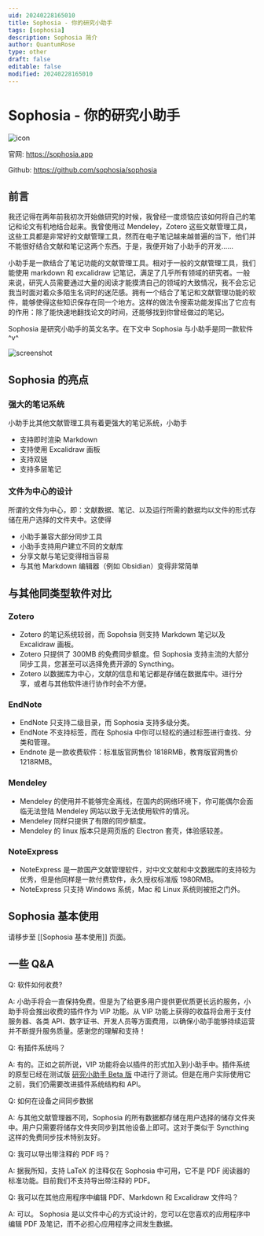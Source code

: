 ```yaml
---
uid: 20240228165010
title: Sophosia - 你的研究小助手
tags: [sophosia]
description: Sophosia 简介
author: QuantumRose
type: other
draft: false
editable: false
modified: 20240228165010
---
```


# Sophosia - 你的研究小助手

![icon](https://cdn.pkmer.cn/images/202403062126030.png!pkmer)

官网: <https://sophosia.app>

Github: <https://github.com/sophosia/sophosia>

## 前言

我还记得在两年前我初次开始做研究的时候，我曾经一度烦恼应该如何将自己的笔记和论文有机地结合起来。我曾使用过 Mendeley，Zotero 这些文献管理工具，这些工具都是非常好的文献管理工具，然而在电子笔记越来越普遍的当下，他们并不能很好结合文献和笔记这两个东西。于是，我便开始了小助手的开发......

小助手是一款结合了笔记功能的文献管理工具。相对于一般的文献管理工具，我们能使用 markdown 和 excalidraw 记笔记，满足了几乎所有领域的研究者。一般来说，研究人员需要通过大量的阅读才能摸清自己的领域的大致情况，我不会忘记我当时面对着众多陌生名词时的迷茫感。拥有一个结合了笔记和文献管理功能的软件，能够使得这些知识保存在同一个地方。这样的做法令搜索功能发挥出了它应有的作用：除了能快速地翻找论文的时间，还能够找到你曾经做过的笔记。

Sophosia 是研究小助手的英文名字。在下文中 Sophosia 与小助手是同一款软件 ^v^

![screenshot](https://cdn.pkmer.cn/images/202403062126336.png!pkmer)

## Sophosia 的亮点

### 强大的笔记系统

小助手比其他文献管理工具有着更强大的笔记系统，小助手

- 支持即时渲染 Markdown
- 支持使用 Excalidraw 画板
- 支持双链
- 支持多层笔记

### 文件为中心的设计

所谓的文件为中心，即：文献数据、笔记、以及运行所需的数据均以文件的形式存储在用户选择的文件夹中。这使得

- 小助手兼容大部分同步工具
- 小助手支持用户建立不同的文献库
- 分享文献与笔记变得相当容易
- 与其他 Markdown 编辑器（例如 Obsidian）变得非常简单

## 与其他同类型软件对比

### Zotero

- Zotero 的笔记系统较弱，而 Sopohsia 则支持 Markdown 笔记以及 Excalidraw 画板。
- Zotero 只提供了 300MB 的免费同步额度。但 Sophosia 支持主流的大部分同步工具，您甚至可以选择免费开源的 Syncthing。
- Zotero 以数据库为中心，文献的信息和笔记都是存储在数据库中。进行分享，或者与其他软件进行协作时会不方便。

### EndNote

- EndNote 只支持二级目录，而 Sophosia 支持多级分类。
- EndNote 不支持标签，而在 Sphosia 中你可以轻松的通过标签进行查找、分类和管理。
- Endnote 是一款收费软件：标准版官网售价 1818RMB，教育版官网售价 1218RMB。

### Mendeley

- Mendeley 的使用并不能够完全离线，在国内的网络环境下，你可能偶尔会面临无法登陆 Mendeley 网站以致于无法使用软件的情况。
- Mendeley 同样只提供了有限的同步额度。
- Mendeley 的 linux 版本只是网页版的 Electron 套壳，体验感较差。

### NoteExpress

- NoteExpress 是一款国产文献管理软件，对中文文献和中文数据库的支持较为优秀，但是他同样是一款付费软件，永久授权标准版 1980RMB。
- NoteExpress 只支持 Windows 系统，Mac 和 Linux 系统则被拒之门外。

## Sophosia 基本使用

请移步至 [[Sophosia 基本使用]] 页面。

## 一些 Q&A

Q: 软件如何收费?

A: 小助手将会一直保持免费。但是为了给更多用户提供更优质更长远的服务，小助手将会推出收费的插件作为 VIP 功能。从 VIP 功能上获得的收益将会用于支付服务器、各类 API、数字证书、开发人员等方面费用，以确保小助手能够持续运营并不断提升服务质量。感谢您的理解和支持！

Q: 有插件系统吗？

A: 有的。正如之前所说，VIP 功能将会以插件的形式加入到小助手中。插件系统的原型已经在测试版 [研究小助手 Beta 版](https://github.com/ResearchHelper/research-helper) 中进行了测试。但是在用户实际使用它之前，我们仍需要改进插件系统结构和 API。

Q: 如何在设备之间同步数据

A: 与其他文献管理器不同，Sophosia 的所有数据都存储在用户选择的储存文件夹中。用户只需要将储存文件夹同步到其他设备上即可。这对于类似于 Syncthing 这样的免费同步技术特别友好。

Q: 我可以导出带注释的 PDF 吗？

A: 据我所知，支持 LaTeX 的注释仅在 Sophosia 中可用，它不是 PDF 阅读器的标准功能。目前我们不支持导出带注释的 PDF。

Q: 我可以在其他应用程序中编辑 PDF、Markdown 和 Excalidraw 文件吗？

A: 可以。 Sophosia 是以文件中心的方式设计的，您可以在您喜欢的应用程序中编辑 PDF 及笔记，而不必担心应用程序之间发生数据。